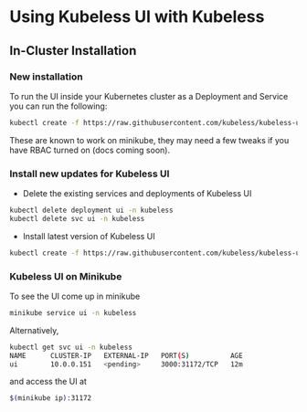 # Using Kubeless UI with Kubeless

## In-Cluster Installation

### New installation
To run the UI inside your Kubernetes cluster as a Deployment and Service you can run the following:

```bash
kubectl create -f https://raw.githubusercontent.com/kubeless/kubeless-ui/master/k8s.yaml
```

These are known to work on minikube, they may need a few tweaks if you have RBAC turned on (docs coming soon).

### Install new updates for Kubeless UI

- Delete the existing services and deployments of Kubeless UI

```bash
kubectl delete deployment ui -n kubeless
kubectl delete svc ui -n kubeless
```

- Install latest version of Kubeless UI

```bash
kubectl create -f https://raw.githubusercontent.com/kubeless/kubeless-ui/master/k8s.yaml
```

### Kubeless UI on Minikube

To see the UI come up in minikube

```bash
minikube service ui -n kubeless
```
Alternatively,
```bash
kubectl get svc ui -n kubeless
NAME      CLUSTER-IP   EXTERNAL-IP   PORT(S)          AGE
ui        10.0.0.151   <pending>     3000:31172/TCP   12m
```
and access the UI at
```bash
$(minikube ip):31172
```
